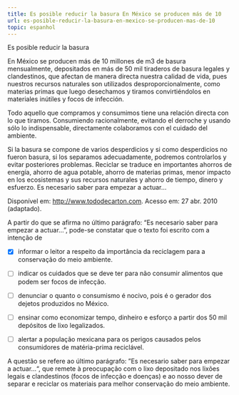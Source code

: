```yaml
---
title: Es posible reducir la basura En México se producen más de 10
url: es-posible-reducir-la-basura-en-mexico-se-producen-mas-de-10
topic: espanhol
---
```



Es posible reducir la basura

En México se producen más de 10 millones de m3 de basura mensualmente, depositados en más de 50 mil tiraderos de basura legales y clandestinos, que afectan de manera directa nuestra calidad de vida, pues nuestros recursos naturales son utilizados desproporcionalmente, como materias primas que luego desechamos y tiramos convirtiéndolos en materiales inútiles y focos de infección.

Todo aquello que compramos y consumimos tiene una relación directa con lo que tiramos. Consumiendo racionalmente, evitando el derroche y usando sólo lo indispensable, directamente colaboramos con el cuidado del ambiente.

Si la basura se compone de varios desperdicios y si como desperdicios no fueron basura, si los separamos adecuadamente, podremos controlarlos y evitar posteriores problemas. Reciclar se traduce en importantes ahorros de energía, ahorro de agua potable, ahorro de materias primas, menor impacto en los ecosistemas y sus recursos naturales y ahorro de tiempo, dinero y esfuerzo. Es necesario saber para empezar a actuar…

Disponível em: http://www.tododecarton.com. Acesso em: 27 abr. 2010 (adaptado).

A partir do que se afirma no último parágrafo: “Es necesario saber para empezar a actuar…”, pode-se constatar que o texto foi escrito com a intenção de



- [x] informar o leitor a respeito da importância da reciclagem para a conservação do meio ambiente.
- [ ] indicar os cuidados que se deve ter para não consumir alimentos que podem ser focos de infecção.
- [ ] denunciar o quanto o consumismo é nocivo, pois é o gerador dos dejetos produzidos no México.
- [ ] ensinar como economizar tempo, dinheiro e esforço a partir dos 50 mil depósitos de lixo legalizados.
- [ ] alertar a população mexicana para os perigos causados pelos consumidores de matéria-prima reciclável.


A questão se refere ao último parágrafo: ”Es necesario saber para empezar a actuar...“, que remete à preocupação com o lixo depositado nos lixões legais e clandestinos (focos de infecção e doenças) e ao nosso dever de separar e reciclar os materiais para melhor conservação do meio ambiente.
